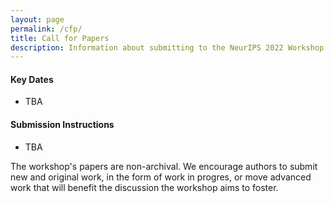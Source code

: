 ```yaml
---
layout: page
permalink: /cfp/
title: Call for Papers
description: Information about submitting to the NeurIPS 2022 Workshop on Human Evaluation for Generative Models. 
---
```


#### Key Dates 

* TBA

#### Submission Instructions

* TBA

The workshop's papers are non-archival. We encourage authors to submit new and original work, in the form of work in progres, or move advanced work that will benefit the discussion the workshop aims to foster.
